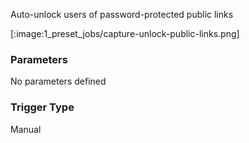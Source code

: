 
Auto-unlock users of password-protected public links

[:image:1_preset_jobs/capture-unlock-public-links.png]

### Parameters

No parameters defined


### Trigger Type
Manual

